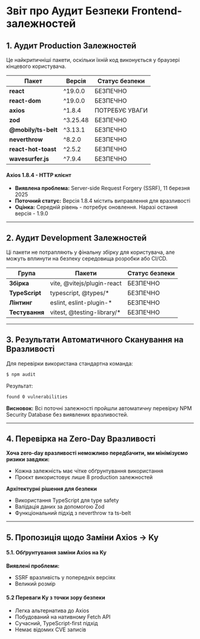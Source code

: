 # Звіт про Аудит Безпеки Frontend-залежностей

## 1. Аудит Production Залежностей

Це найкритичніші пакети, оскільки їхній код виконується у браузері кінцевого користувача.

| Пакет | Версія | Статус безпеки | 
|-------|---------|----------------|
| **react** | ^19.0.0 | БЕЗПЕЧНО |
| **react-dom** | ^19.0.0 | БЕЗПЕЧНО |
| **axios** | ^1.8.4 | ПОТРЕБУЄ УВАГИ |
| **zod** | ^3.25.48 | БЕЗПЕЧНО |
| **@mobily/ts-belt** | ^3.13.1 | БЕЗПЕЧНО |
| **neverthrow** | ^8.2.0 | БЕЗПЕЧНО |
| **react-hot-toast** | ^2.5.2 | БЕЗПЕЧНО |
| **wavesurfer.js** | ^7.9.4 | БЕЗПЕЧНО | 

#### Axios 1.8.4 - HTTP клієнт
- **Виявлена проблема:** Server-side Request Forgery (SSRF), 11 березня 2025
- **Поточний статус:** Версія 1.8.4 містить виправлення для вразливості
- **Оцінка:**  Середній рівень - потребує оновлення. Наразі остання версія - 1.9.0

---

## 2. Аудит Development Залежностей

Ці пакети не потрапляють у фінальну збірку для користувача, але можуть вплинути на безпеку середовища розробки або CI/CD.

| Група | Пакети | Статус безпеки |
|-------|---------|----------------|
| **Збірка** | vite, @vitejs/plugin-react | БЕЗПЕЧНО | 
| **TypeScript** | typescript, @types/* | БЕЗПЕЧНО | 
| **Лінтинг** | eslint, eslint-plugin-* |  БЕЗПЕЧНО | 
| **Тестування** | vitest, @testing-library/* | БЕЗПЕЧНО | 
---

## 3. Результати Автоматичного Сканування на Вразливості

Для перевірки використана стандартна команда:

```bash
$ npm audit 
```

Результат:

```bash
found 0 vulnerabilities 
```

**Висновок:** Всі поточні залежності пройшли автоматичну перевірку NPM Security Database без виявлених вразливостей.

---

## 4. Перевірка на Zero-Day Вразливості

**Хоча zero-day вразливості неможливо передбачити, ми мінімізуємо ризики завдяки:**
   - Кожна залежність має чітке обґрунтування використання
   - Проєкт використовує лише 8 production залежностей

**Архітектурні рішення для безпеки**
   - Використання TypeScript для type safety
   - Валідація даних за допомогою Zod
   - Функціональний підхід з neverthrow та ts-belt

---

## 5. Пропозиція щодо Заміни Axios → Ky

#### 5.1. Обґрунтування заміни Axios на Ky
**Виявлені проблеми:**
- SSRF вразливість у попередніх версіях
- Великий розмір

#### 5.2 Переваги Ky з точки зору безпеки
- Легка альтернатива до Axios
- Побудований на нативному Fetch API
- Сучасний, TypeScript-first підхід
- Немає відомих CVE записів